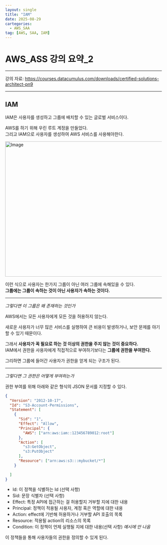```yaml
---
layout: single
title: "IAM"
date: 2025-08-29
cartegories:
  - AWS_SAA
tag: [AWS, SAA, IAM]
---
```

AWS_ASS 강의 요약_2
===
- - -
강의 자료: <https://courses.datacumulus.com/downloads/certified-solutions-architect-pn9>
- - -

## IAM   

IAM은 사용자를 생성하고 그룹에 배치할 수 있는 글로벌 서비스이다.   

AWS를 하기 위해 우린 루트 계정을 만들었다.      
그리고 IAM으로 사용자를 생성하여 AWS 서비스를 사용해야한다.   

<img width="940" height="434" alt="Image" src="https://github.com/user-attachments/assets/f30f777a-e604-4c2f-90d5-3588befe669a" />   

이런 식으로 사용자는 한가지 그룹이 아닌 여러 그룹에 속해있을 수 있다.   
**그룹에는 그룹이 속하는 것이 아닌 사용자가 속하는 것이다.**   
- - -
*그렇다면 이 그룹은 왜 존재하는 것인가*

AWS에서는 모든 사용자에게 모든 것을 허용하지 않는다.  

새로운 사용자가 너무 많은 서비스를 실행하여 큰 비용이 발생하거나, 보안 문제를 야기할 수 있기 때문이다.   

그래서 **사용자가 꼭 필요로 하는 것 이상의 권한을 주지 않는 것이 중요하다.**   
IAM에서 권한을 사용자에게 직접적으로 부여하기보다는 **그룹에 권한을 부여한다.**  

그리하면 그룹에 들어간 사용자가 권한을 얻게 되는 구조가 된다.  

- - -
*그렇다면 그 권한은 어떻게 부여하는가*    

권한 부여를 위해 아래와 같은 형식의 JSON 문서를 지정할 수 있다.    

```json
{
  "Version": "2012-10-17",
  "Id": "S3-Account-Permissions",
  "Statement": [
    {
      "Sid": "1",
      "Effect": "Allow",
      "Principal": {
        "AWS": ["arn:aws:iam::123456789012:root"]
      },
      "Action": [
        "s3:GetObject",
        "s3:PutObject"
      ], 
      "Resource": ["arn:aws:s3:::mybucket/*"] 
    }
   
  ]
}
```
* Id: 이 정책을 식별하는 Id (선택 사항)
* Sid: 문장 식별자 (선택 사항)
* Effect: 특정 API에 접근하는 걸 허용할지 거부할 지에 대한 내용
* Principal: 정책이 적용될 사용자, 계정 혹은 역할에 대한 내용
* Action: effect에 기반해 허용하거나 거부할 API 호출의 목록
* Resource: 적용될 action의 리소스의 목록
* Condition: 이 정책이 언제 실행될 지에 대한 내용(선택 사항) *예시에 안 나옴* 

이 정책들을 통해 사용자들의 권한을 정의할 수 있게 된다.
